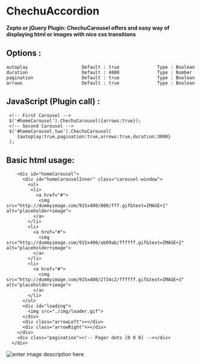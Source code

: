 ChechuAccordion
================================

**Zepto or jQuery Plugin: ChechuCarousel offers and easy way of displaying html or images with nice css transitions**

Options :
---------
```
autoplay                    Default : true              Type : Boolean
duration                    Default : 4000              Type : Number
pagination                  Default : true              Type : Boolean
arrows                      Default : true              Type : Boolean
```
JavaScript (Plugin call) :
---------

```
 <!-- First Carousel -->
 $('#homeCarousel').ChechuCarousel({arrows:true});
 <!-- Second Carousel -->
 $('#homeCarousel_two').ChechuCarousel(
    {autoplay:true,pagination:true,arrows:true,duration:3000}
 );
```
Basic html usage:
---------
```
    <div id="homeCarousel">
      <div id="homeCarouselInner" class="carousel-window">
        <ul>
         <li>
           <a href="#">
            <img src="http://dummyimage.com/915x400/000/fff.gif&text=IMAGE+1" alt="placeholder+image">
          </a>
        </li>
        <li>
          <a href="#">
            <img src="http://dummyimage.com/915x400/ab09ab/ffffff.gif&text=IMAGE+2" alt="placeholder+image">
          </a>
        </li>
        <li>
          <a href="#">
            <img src="http://dummyimage.com/915x400/2734c2/ffffff.gif&text=IMAGE+3" alt="placeholder+image">
          </a>
        </li>
      </ul>
      <div id="loading">
        <img src="./img/loader.gif">
      </div>
      <div class="arrowLeft"><</div>
      <div class="arrowRight">></div>
    </div>
    <div class="pagination"><!-- Pager dots [0 0 0] --></div>
  </div>
```
![enter image description here][1]


  [1]: http://www.digitatis.com/imagenes/carousel.jpg
